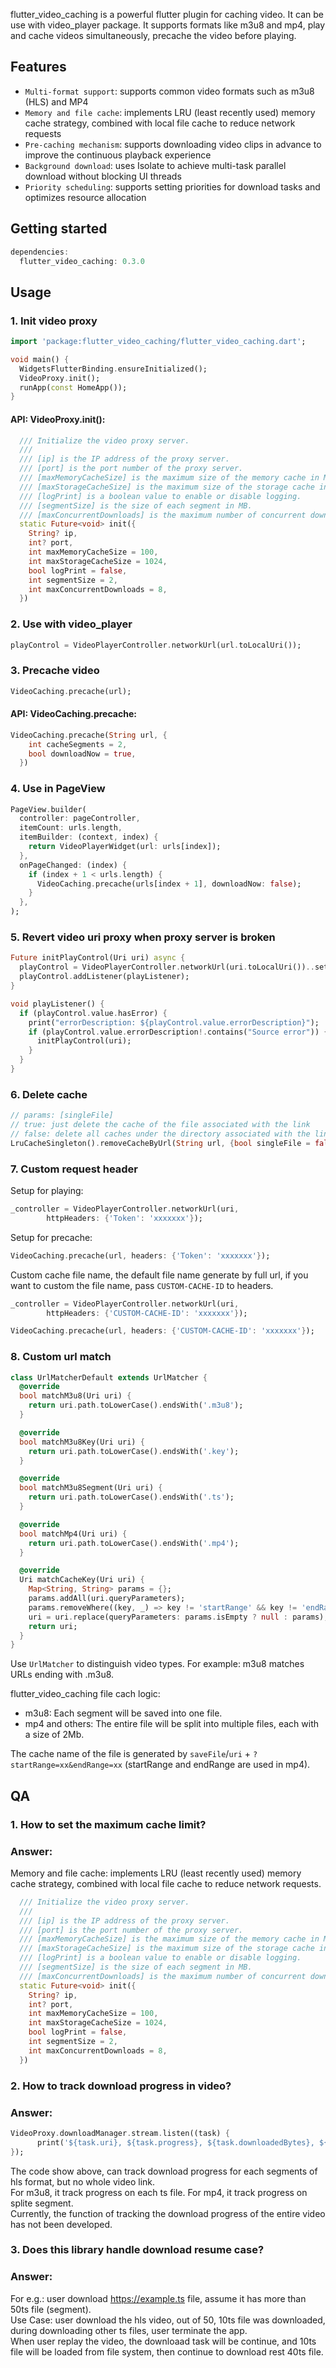 flutter_video_caching is a powerful flutter plugin for caching video. It can be use with
video_player package. It supports formats like m3u8 and mp4, play and cache videos simultaneously,
precache the video before playing.

## Features

+ `Multi-format support`: supports common video formats such as m3u8 (HLS) and MP4
+ `Memory and file cache`: implements LRU (least recently used) memory cache strategy, combined with
  local file cache to reduce network requests
+ `Pre-caching mechanism`: supports downloading video clips in advance to improve the continuous
  playback experience
+ `Background download`: uses Isolate to achieve multi-task parallel download without blocking UI
  threads
+ `Priority scheduling`: supports setting priorities for download tasks and optimizes resource
  allocation

## Getting started

``` dart
dependencies:
  flutter_video_caching: 0.3.0
```

## Usage

### 1. Init video proxy

``` dart
import 'package:flutter_video_caching/flutter_video_caching.dart';

void main() {
  WidgetsFlutterBinding.ensureInitialized();
  VideoProxy.init();
  runApp(const HomeApp());
}
```

#### API: VideoProxy.init():

``` dart
  /// Initialize the video proxy server.
  ///
  /// [ip] is the IP address of the proxy server.
  /// [port] is the port number of the proxy server.
  /// [maxMemoryCacheSize] is the maximum size of the memory cache in MB.
  /// [maxStorageCacheSize] is the maximum size of the storage cache in MB.
  /// [logPrint] is a boolean value to enable or disable logging.
  /// [segmentSize] is the size of each segment in MB.
  /// [maxConcurrentDownloads] is the maximum number of concurrent downloads.
  static Future<void> init({
    String? ip,
    int? port,
    int maxMemoryCacheSize = 100,
    int maxStorageCacheSize = 1024,
    bool logPrint = false,
    int segmentSize = 2,
    int maxConcurrentDownloads = 8,
  })

```


### 2. Use with video_player

``` dart
playControl = VideoPlayerController.networkUrl(url.toLocalUri());
```

### 3. Precache video

``` dart
VideoCaching.precache(url);
```

#### API: VideoCaching.precache:

``` dart
VideoCaching.precache(String url, {
    int cacheSegments = 2,
    bool downloadNow = true,
  })
```

### 4. Use in PageView

``` dart
PageView.builder(
  controller: pageController,
  itemCount: urls.length,
  itemBuilder: (context, index) {
    return VideoPlayerWidget(url: urls[index]);
  },
  onPageChanged: (index) {
    if (index + 1 < urls.length) {
      VideoCaching.precache(urls[index + 1], downloadNow: false);
    }
  },
);
```

### 5. Revert video uri proxy when proxy server is broken

``` dart
Future initPlayControl(Uri uri) async {
  playControl = VideoPlayerController.networkUrl(uri.toLocalUri())..setLooping(true);
  playControl.addListener(playListener);
}

void playListener() {
  if (playControl.value.hasError) {
    print("errorDescription: ${playControl.value.errorDescription}");
    if (playControl.value.errorDescription!.contains("Source error")) {
      initPlayControl(uri);
    }
  }
}
```

### 6. Delete cache

``` dart
// params: [singleFile] 
// true: just delete the cache of the file associated with the link
// false: delete all caches under the directory associated with the link, including the directory
LruCacheSingleton().removeCacheByUrl(String url, {bool singleFile = false});
```

### 7. Custom request header

Setup for playing:

``` dart
_controller = VideoPlayerController.networkUrl(uri,
        httpHeaders: {'Token': 'xxxxxxx'});
```

Setup for precache:

``` dart
VideoCaching.precache(url, headers: {'Token': 'xxxxxxx'});
```

Custom cache file name, the default file name generate by full url, if you want to custom the file name, pass `CUSTOM-CACHE-ID` to headers.

``` dart
_controller = VideoPlayerController.networkUrl(uri,
        httpHeaders: {'CUSTOM-CACHE-ID': 'xxxxxxx'});

VideoCaching.precache(url, headers: {'CUSTOM-CACHE-ID': 'xxxxxxx'});
```

### 8. Custom url match

``` dart
class UrlMatcherDefault extends UrlMatcher {
  @override
  bool matchM3u8(Uri uri) {
    return uri.path.toLowerCase().endsWith('.m3u8');
  }

  @override
  bool matchM3u8Key(Uri uri) {
    return uri.path.toLowerCase().endsWith('.key');
  }

  @override
  bool matchM3u8Segment(Uri uri) {
    return uri.path.toLowerCase().endsWith('.ts');
  }

  @override
  bool matchMp4(Uri uri) {
    return uri.path.toLowerCase().endsWith('.mp4');
  }

  @override
  Uri matchCacheKey(Uri uri) {
    Map<String, String> params = {};
    params.addAll(uri.queryParameters);
    params.removeWhere((key, _) => key != 'startRange' && key != 'endRange');
    uri = uri.replace(queryParameters: params.isEmpty ? null : params);
    return uri;
  }
}
```
Use `UrlMatcher` to distinguish video types. For example: m3u8 matches URLs ending with .m3u8.<br>

flutter_video_caching file cach logic:<br>
+ m3u8: Each segment will be saved into one file.
+ mp4 and others: The entire file will be split into multiple files, each with a size of 2Mb.

The cache name of the file is generated by `saveFile`/`uri` + `?startRange=xx&endRange=xx` (startRange and endRange are used in mp4).


## QA

### 1. How to set the maximum cache limit?

### Answer: 

Memory and file cache: implements LRU (least recently used) memory cache strategy, combined with local file cache to reduce network requests.

```dart
  /// Initialize the video proxy server.
  ///
  /// [ip] is the IP address of the proxy server.
  /// [port] is the port number of the proxy server.
  /// [maxMemoryCacheSize] is the maximum size of the memory cache in MB.
  /// [maxStorageCacheSize] is the maximum size of the storage cache in MB.
  /// [logPrint] is a boolean value to enable or disable logging.
  /// [segmentSize] is the size of each segment in MB.
  /// [maxConcurrentDownloads] is the maximum number of concurrent downloads.
  static Future<void> init({
    String? ip,
    int? port,
    int maxMemoryCacheSize = 100,
    int maxStorageCacheSize = 1024,
    bool logPrint = false,
    int segmentSize = 2,
    int maxConcurrentDownloads = 8,
  })
```

### 2. How to track download progress in video?

### Answer: <br>
```dart
VideoProxy.downloadManager.stream.listen((task) {
      print('${task.uri}, ${task.progress}, ${task.downloadedBytes}, ${task.totalBytes}');
});
```
The code show above, can track download progress for each segments of hls format, but no whole video link.<br>
For m3u8, it track progress on each ts file. For mp4, it track progress on splite segment.<br>
Currently, the function of tracking the download progress of the entire video has not been developed.<br>

### 3. Does this library handle download resume case?

### Answer: <br>
For e.g.: user download https://example.ts file, assume it has more than 50ts file (segment).<br>
Use Case: user download the hls video, out of 50, 10ts file was downloaded, during downloading other ts files, user terminate the app.<br>
When user replay the video, the downloaad task will be continue, and 10ts file will be loaded from file system, then continue to download rest 40ts file.<br>

